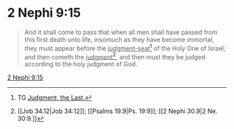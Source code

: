# 2 Nephi 9:15

> And it shall come to pass that when all men shall have passed from this first death unto life, insomuch as they have become immortal, they must appear before the <u>judgment-seat</u>[^a] of the Holy One of Israel; and then cometh the <u>judgment</u>[^b], and then must they be judged according to the holy judgment of God.

[2 Nephi 9:15](https://www.churchofjesuschrist.org/study/scriptures/bofm/2-ne/9?lang=eng&id=p15#p15)


[^a]: TG [Judgment, the Last.](https://www.churchofjesuschrist.org/study/scriptures/tg/judgment-the-last?lang=eng)
[^b]: [[Job 34.12|Job 34:12]]; [[Psalms 19.9|Ps. 19:9]]; [[2 Nephi 30.9|2 Ne. 30:9.]]
